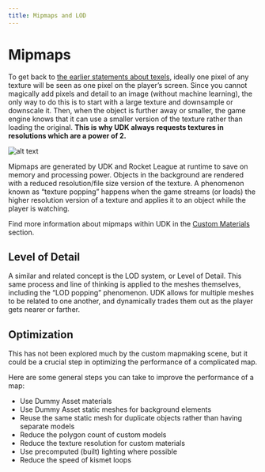 ```yaml
---
title: Mipmaps and LOD
---
```

# Mipmaps

To get back to [the earlier statements about texels](resolution.md), ideally one pixel of any texture will be seen as one pixel on the player’s screen. Since you cannot magically add pixels and detail to an image (without machine learning), the only way to do this is to start with a large texture and downsample or downscale it. Then, when the object is further away or smaller, the game engine knows that it can use a smaller version of the texture rather than loading the original. **This is why UDK always requests textures in resolutions which are a power of 2.**

![alt text](/images/blender/basics/image240.png "Mip map meep moop")

Mipmaps are generated by UDK and Rocket League at runtime to save on memory and processing power. Objects in the background are rendered with a reduced resolution/file size version of the texture. A phenomenon known as “texture popping” happens when the game streams (or loads) the higher resolution version of a texture and applies it to an object while the player is watching.

Find more information about mipmaps within UDK in the [Custom Materials](../udk/custom_material.md) section.

## Level of Detail

A similar and related concept is the LOD system, or Level of Detail. This same process and line of thinking is applied to the meshes themselves, including the “LOD popping” phenomenon. UDK allows for multiple meshes to be related to one another, and dynamically trades them out as the player gets nearer or farther.

## Optimization <Badge text="not finished" type="warning"/>

This has not been explored much by the custom mapmaking scene, but it could be a crucial step in optimizing the performance of a complicated map.

Here are some general steps you can take to improve the performance of a map:

* Use Dummy Asset materials
* Use Dummy Asset static meshes for background elements
* Reuse the same static mesh for duplicate objects rather than having separate models
* Reduce the polygon count of custom models
* Reduce the texture resolution for custom materials
* Use precomputed (built) lighting where possible
* Reduce the speed of kismet loops
